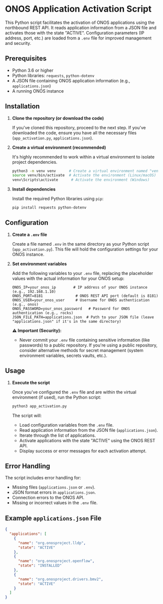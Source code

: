 # ONOS Application Activation Script

This Python script facilitates the activation of ONOS applications using the northbound REST API.  It reads application information from a JSON file and activates those with the state "ACTIVE". Configuration parameters (IP address, port, etc.) are loaded from a `.env` file for improved management and security.

## Prerequisites

* Python 3.6 or higher
* Python libraries: `requests`, `python-dotenv`
* A JSON file containing ONOS application information (e.g., `applications.json`)
* A running ONOS instance

## Installation

1.  **Clone the repository (or download the code)**

    If you've cloned this repository, proceed to the next step. If you've downloaded the code, ensure you have all the necessary files (`app_activation.py`, `applications.json`).

2.  **Create a virtual environment (recommended)**

    It's highly recommended to work within a virtual environment to isolate project dependencies.

    ```bash
    python3 -m venv venv      # Create a virtual environment named "venv"
    source venv/bin/activate  # Activate the environment (Linux/macOS)
    venv\Scripts\activate      # Activate the environment (Windows)
    ```

3.  **Install dependencies**

    Install the required Python libraries using `pip`:

    ```bash
    pip install requests python-dotenv
    ```

## Configuration

1.  **Create a `.env` file**

    Create a file named `.env` in the same directory as your Python script (`app_activation.py`). This file will hold the configuration settings for your ONOS instance.

2.  **Set environment variables**

    Add the following variables to your `.env` file, replacing the placeholder values with the actual information for your ONOS setup:

    ```
    ONOS_IP=your_onos_ip        # IP address of your ONOS instance (e.g., 192.168.1.10)
    ONOS_PORT=8181               # ONOS REST API port (default is 8181)
    ONOS_USER=your_onos_user     # Username for ONOS authentication (e.g., onos)
    ONOS_PASSWORD=your_onos_password   # Password for ONOS authentication (e.g., rocks)
    JSON_FILE_PATH=applications.json  # Path to your JSON file (leave "applications.json" if it's in the same directory)
    ```

    **⚠️  Important (Security):**

    * Never commit your `.env` file containing sensitive information (like passwords) to a public repository. If you're using a public repository, consider alternative methods for secret management (system environment variables, secrets vaults, etc.).

## Usage

1.  **Execute the script**

    Once you've configured the `.env` file and are within the virtual environment (if used), run the Python script:

    ```bash
    python3 app_activation.py
    ```

    The script will:

    * Load configuration variables from the `.env` file.
    * Read application information from the JSON file (`applications.json`).
    * Iterate through the list of applications.
    * Activate applications with the state "ACTIVE" using the ONOS REST API.
    * Display success or error messages for each activation attempt.

## Error Handling

The script includes error handling for:

* Missing files (`applications.json` or `.env`).
* JSON format errors in `applications.json`.
* Connection errors to the ONOS API.
* Missing or incorrect values in the `.env` file.

## Example `applications.json` File

```json
{
  "applications": [
    {
      "name": "org.onosproject.lldp",
      "state": "ACTIVE"
    },
    {
      "name": "org.onosproject.openflow",
      "state": "INSTALLED"
    },
    {
      "name": "org.onosproject.drivers.bmv2",
      "state": "ACTIVE"
    }
  ]
}